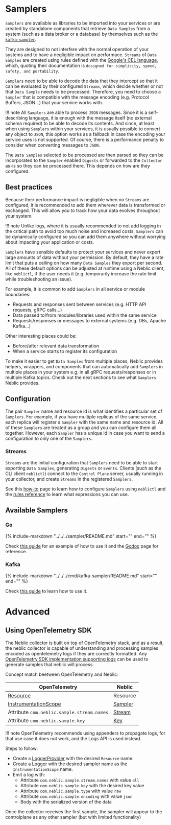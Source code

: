 # Samplers

`Samplers` are available as libraries to be imported into your services or are created by standalone components that retrieve `Data Samples` from a system (such as a data broker or a database) by themselves such as the [`kafka-sampler`](../how-to/data-from-kafka.md).

They are designed to not interfere with the normal operation of your systems and to have a negligible impact on performace. `Streams` of `Data Samples` are created using rules defined with the [Google's CEL language](https://opensource.google.com/projects/cel), which, quoting their documentation is `designed for simplicity, speed, safety, and portability`.

`Samplers` need to be able to decode the data that they intercept so that it can be evaluated by their configured `Streams`, which decide whether or not that `Data Sample` needs to be processed. Therefore, you need to choose a `Sampler` that is compatible with the message encoding (e.g. Protocol Buffers, JSON...) that your service works with.

!!! note
    All `Samplers` are able to process `JSON` messages. Since it is a self-describing language, it is enough with the message itself (no external schema required) to be able to decode its contents. And since, at least when using `Samplers` within your services, it is usually possible to convert any object to `JSON`, this option works as a fallback in case the encoding your service uses is not supported. Of course, there is a performance penalty to consider when converting messages to `JSON`. 

The `Data Samples` selected to be processed are then parsed so they can be incorporated to the `Sampler` enabled `Digests` or forwarded to the `Collector` as-is so they can be processed there. This depends on how are they configured.

## Best practices

Because their performance impact is negligible when no `Streams` are configured, it is recommended to add them wherever data is transformed or exchanged. This will allow you to track how your data evolves throughout your system. 

!!! note
    Unlike logs, where it is usually recommended to not add logging in the critical path to avoid too much noise and increased costs, `Samplers` can be dynamically configured so you can add them anywhere without worrying about impacting your application or costs. 

`Samplers` have sensible defaults to protect your services and never export large amounts of data without your permission. By default, they have a rate limit that puts a ceiling on how many `Data Samples` they export per second. All of these default options can be adjusted at runtime using a Neblic client, like `neblictl`, if the user needs it (e.g. temporarily increase the rate limit while troubleshooting an issue).

For example, it is common to add `Samplers` in all service or module boundaries:

* Requests and responses sent between services (e.g. HTTP API requests, gRPC calls...)
* Data passed to/from modules/libraries used within the same service
* Requests/responses or messages to external systems (e.g. DBs, Apache Kafka...)

Other interesting places could be:

* Before/after relevant data transformation
* When a service starts to register its configuration

To make it easier to get `Data Samples` from multiple places, Neblic provides helpers, wrappers, and components that can automatically add `Samplers` in multiple places in your system e.g. in all gRPC requests/responses or in multiple Kafka topics. Check out the next sections to see what `Samplers` Neblic provides.

## Configuration

The pair `Sampler` name and resource id is what identifies a particular set of `Samplers`. For example, if you have multiple replicas of the same service, each replica will register a `Sampler` with the same name and resource id. All of these `Samplers` are treated as a group and you can configure them all together. However, each `Sampler` has a unique id in case you want to send a configuration to only one of the `Samplers`.

### Streams

`Streams` are the initial configuration that `Samplers` need to be able to start exporting `Data Samples`, generating `Digests` or `Events`. Clients (such as the CLI client `neblictl`) connect to the `Control Plane` server, usually running in your collector, and create `Streams` in the registered `Samplers`.

See this [how-to](../how-to/configure-samplers-using-neblictl.md) page to learn how to configure `Samplers` using `neblictl` and the [rules reference](../reference/rules.md) to learn what expressions you can use.

## Available Samplers

### Go

{%
   include-markdown "../../../sampler/README.md"
   start="<!--learn-start-->"
   end="<!--learn-end-->"
%}

Check [this guide](../how-to/data-from-go-svc.md) for an example of how to use it and the [Godoc](https://pkg.go.dev/github.com/neblic/platform/sampler) page for reference.

### Kafka

{%
   include-markdown "../../../cmd/kafka-sampler/README.md"
   start="<!--learn-start-->"
   end="<!--learn-end-->"
%}
 
Check [this guide](../how-to/data-from-kafka.md) to learn how to use it.

# Advanced

## Using OpenTelemetry SDK

The Neblic collector is built on top of OpenTelemetry stack, and as a result, the neblic collector is capable of understanding and processing samples encoded
as opentelemetry logs if they are correctly formatted. Any [OpenTelemetry SDK implementation supporting logs](https://opentelemetry.io/docs/languages/#status-and-releases) can be used to generate samples that neblic
will process.

Concept match beetween OpenTelemetry and Neblic:

| OpenTelemetry                                                                                    | Neblic                                              |
| ------------------------------------------------------------------------------------------------ | --------------------------------------------------- |
| [Resource](https://opentelemetry.io/docs/specs/otel/resource/sdk/)                               | Resource                                            |
| [InstrumentationScope](https://opentelemetry.io/docs/specs/otel/glossary/#instrumentation-scope) | [Sampler](../../getting-started/concepts/#sampler)  |
| Attribute `com.neblic.sample.stream.names`                                                       | [Stream](../../getting-started/concepts/#stream)    |
| Attribute `com.neblic.sample.key`                                                                | [Key](../../getting-started/concepts/#keyed-stream) |

!!! note
    OpenTelemetry recommends using appenders to propagate logs, for that use case it does not work, and the Logs API is used instead.

Steps to follow:

- Create a [LoggerProvider](https://opentelemetry.io/docs/specs/otel/logs/bridge-api/#loggerprovider) with the desired `Resource` name.
- Create a [Logger](https://opentelemetry.io/docs/specs/otel/logs/bridge-api/#logger) with the desired sampler name as the `InstrumentationScope` name.
- Emit a log with:
    - Attribute `com.neblic.sample.stream.names` with value `all`
    - Attribute `com.neblic.sample.key` with the desired key value
    - Attribute `com.neblic.sample.type` with value `raw`
    - Attribute `com.neblic.sample.encoding` with value `json`
    - Body with the serialized version of the data

Once the collector receives the first sample, the sampler will appear to the controlplane as any other sampler (but with limited functionality) 
